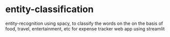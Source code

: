 # entity-classification
entity-recognition using spacy, to classify the words on the on the basis of food, travel, entertainment, etc for expense tracker web app using streamlit
